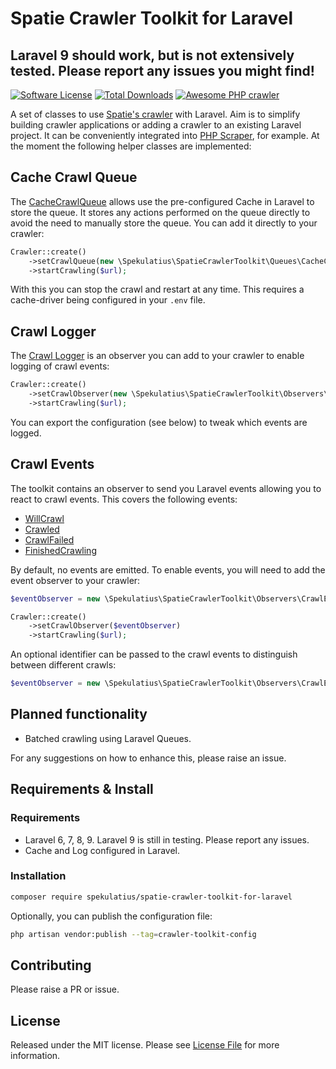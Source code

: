 # Spatie Crawler Toolkit for Laravel 

## Laravel 9 should work, but is not extensively tested. Please report any issues you might find!

[![Software License](https://img.shields.io/badge/license-MIT-brightgreen.svg?style=flat-square)](LICENSE.md)
[![Total Downloads](https://img.shields.io/packagist/dt/spekulatius/spatie-crawler-toolkit-for-laravel.svg?style=flat-square)](https://packagist.org/packages/spekulatius/spatie-crawler-toolkit-for-laravel) [![Awesome PHP crawler](https://awesome.re/badge.svg)](https://github.com/spekulatius/awesome-php-scrapers-and-crawlers)

A set of classes to use [Spatie's crawler](https://github.com/spatie/crawler) with Laravel. Aim is to simplify building crawler applications or adding a crawler to an existing Laravel project. It can be conveniently integrated into [PHP Scraper](https://github.com/spekulatius/phpscraper), for example. At the moment the following helper classes are implemented:

## Cache Crawl Queue

The [CacheCrawlQueue](https://github.com/spekulatius/spatie-crawler-toolkit-for-laravel/blob/master/src/Queues/CacheCrawlQueue.php) allows use the pre-configured Cache in Laravel to store the queue. It stores any actions performed on the queue directly to avoid the need to manually store the queue. You can add it directly to your crawler:

```php
Crawler::create()
    ->setCrawlQueue(new \Spekulatius\SpatieCrawlerToolkit\Queues\CacheCrawlQueue($url))
    ->startCrawling($url);
```

With this you can stop the crawl and restart at any time. This requires a cache-driver being configured in your `.env` file.

## Crawl Logger

The [Crawl Logger](https://github.com/spekulatius/spatie-crawler-toolkit-for-laravel/blob/master/src/Observers/CrawlLogger.php) is an observer you can add to your crawler to enable logging of crawl events:

```php
Crawler::create()
    ->setCrawlObserver(new \Spekulatius\SpatieCrawlerToolkit\Observers\CrawlLogger)
    ->startCrawling($url);
```

You can export the configuration (see below) to tweak which events are logged.

## Crawl Events

The toolkit contains an observer to send you Laravel events allowing you to react to crawl events. This covers the following events:

- [WillCrawl](https://github.com/spekulatius/spatie-crawler-toolkit-for-laravel/blob/master/src/Events/WillCrawl.php)
- [Crawled](https://github.com/spekulatius/spatie-crawler-toolkit-for-laravel/blob/master/src/Events/Crawled.php)
- [CrawlFailed](https://github.com/spekulatius/spatie-crawler-toolkit-for-laravel/blob/master/src/Events/CrawlFailed.php)
- [FinishedCrawling](https://github.com/spekulatius/spatie-crawler-toolkit-for-laravel/blob/master/src/Events/FinishedCrawling.php)

By default, no events are emitted. To enable events, you will need to add the event observer to your crawler:

```php
$eventObserver = new \Spekulatius\SpatieCrawlerToolkit\Observers\CrawlEvents;

Crawler::create()
    ->setCrawlObserver($eventObserver)
    ->startCrawling($url);
```

An optional identifier can be passed to the crawl events to distinguish between different crawls:

```php
$eventObserver = new \Spekulatius\SpatieCrawlerToolkit\Observers\CrawlEvents('my-crawl');
```

## Planned functionality

- Batched crawling using Laravel Queues.

For any suggestions on how to enhance this, please raise an issue.

## Requirements & Install

### Requirements

- Laravel 6, 7, 8, 9. Laravel 9 is still in testing. Please report any issues.
- Cache and Log configured in Laravel.

### Installation

```bash
composer require spekulatius/spatie-crawler-toolkit-for-laravel
```

Optionally, you can publish the configuration file:

```bash
php artisan vendor:publish --tag=crawler-toolkit-config
```

## Contributing

Please raise a PR or issue.

## License

Released under the MIT license. Please see [License File](LICENSE.md) for more information.
